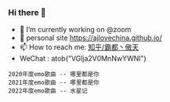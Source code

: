 ### Hi there 👋

- 🔭 I’m currently working on @zoom
- 💬 personal site https://ajlovechina.github.io/
- 📫 How to reach me: [知乎/霸都丶傲天](https://www.zhihu.com/people/AJLoveChina)
- WeChat : atob("VGlja2V0MnNwYWNl")

```text 
2020年度emo歌曲 -- 哪里都是你
2021年度emo歌曲 -- 哪里都是你
2022年度emo歌曲 -- 水星记
```
